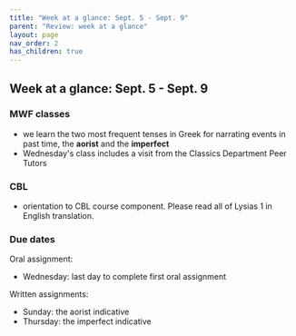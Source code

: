 ```yaml
---
title: "Week at a glance: Sept. 5 - Sept. 9"
parent: "Review: week at a glance"
layout: page
nav_order: 2
has_children: true
---
```


## Week at a glance:   Sept. 5 - Sept. 9

### MWF classes

- we learn the two most frequent tenses in Greek for narrating events in past time, the **aorist** and the **imperfect**
- Wednesday's class includes a visit from the Classics Department Peer Tutors


### CBL

- orientation to CBL course component.  Please read all of Lysias 1 in English translation.


### Due dates


Oral assignment:

- Wednesday: last day to complete first oral assignment


Written assignments:

- Sunday: the aorist indicative
- Thursday: the imperfect indicative

